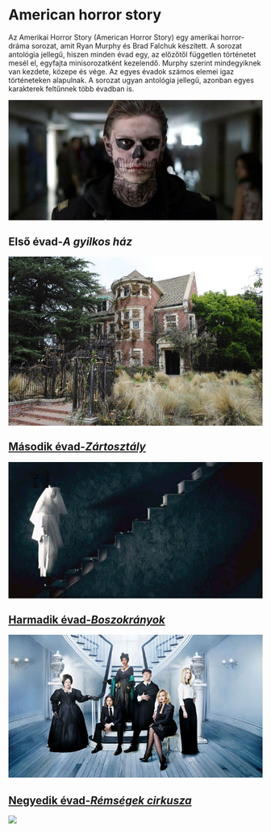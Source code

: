 <html>
  <head>
    <meta charset="utf-8">
    <link rel="stylesheet" type="text/css" href="htmll.css">
  </head>
  <body>
        <h1>American horror story</h1>
        <p> Az Amerikai Horror Story (American Horror Story) egy amerikai horror-dráma sorozat, amit Ryan Murphy és Brad Falchuk készített. A sorozat antológia jellegű, hiszen minden évad egy, az előzőtől független történetet mesél el, egyfajta minisorozatként kezelendő. Murphy szerint mindegyiknek van kezdete, közepe és vége. Az egyes évadok számos elemei igaz történeteken alapulnak. A sorozat ugyan antológia jellegű, azonban egyes karakterek feltűnnek több évadban is.</p>
        <img src="1.kep.jpg" align="center"></p>
        <h2>Első évad-<i>A gyilkos ház</i></h2>
        <a href="gykh.html"> <img src="haz.jpg" align="center"> </a>
        <a href="zrt.html"><h2>Második évad-<i>Zártosztály</i> </h2> <img src="apc.jpg" align="center">
          </a>
        <a href="bosz.html"><h2>Harmadik évad-<i>Boszokrányok</i> </h2> <img src="3evad.jpg">
          </a>
       <a href="cirk.html"><h2>Negyedik évad-<i>Rémségek cirkusza</i> </h2> <img src="4evad.jpg">
          </a>        
</body>
</html>
